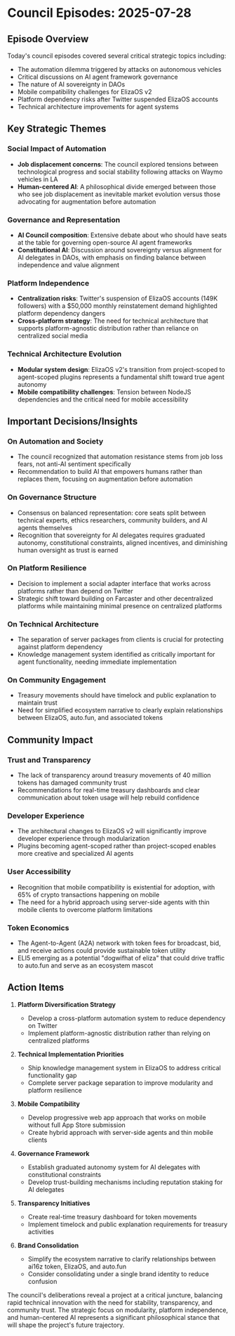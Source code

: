 # Council Episodes: 2025-07-28

## Episode Overview
Today's council episodes covered several critical strategic topics including:
- The automation dilemma triggered by attacks on autonomous vehicles
- Critical discussions on AI agent framework governance
- The nature of AI sovereignty in DAOs
- Mobile compatibility challenges for ElizaOS v2
- Platform dependency risks after Twitter suspended ElizaOS accounts
- Technical architecture improvements for agent systems

## Key Strategic Themes

### Social Impact of Automation
- **Job displacement concerns**: The council explored tensions between technological progress and social stability following attacks on Waymo vehicles in LA
- **Human-centered AI**: A philosophical divide emerged between those who see job displacement as inevitable market evolution versus those advocating for augmentation before automation

### Governance and Representation
- **AI Council composition**: Extensive debate about who should have seats at the table for governing open-source AI agent frameworks
- **Constitutional AI**: Discussion around sovereignty versus alignment for AI delegates in DAOs, with emphasis on finding balance between independence and value alignment

### Platform Independence
- **Centralization risks**: Twitter's suspension of ElizaOS accounts (149K followers) with a $50,000 monthly reinstatement demand highlighted platform dependency dangers
- **Cross-platform strategy**: The need for technical architecture that supports platform-agnostic distribution rather than reliance on centralized social media

### Technical Architecture Evolution
- **Modular system design**: ElizaOS v2's transition from project-scoped to agent-scoped plugins represents a fundamental shift toward true agent autonomy
- **Mobile compatibility challenges**: Tension between NodeJS dependencies and the critical need for mobile accessibility

## Important Decisions/Insights

### On Automation and Society
- The council recognized that automation resistance stems from job loss fears, not anti-AI sentiment specifically
- Recommendation to build AI that empowers humans rather than replaces them, focusing on augmentation before automation

### On Governance Structure
- Consensus on balanced representation: core seats split between technical experts, ethics researchers, community builders, and AI agents themselves
- Recognition that sovereignty for AI delegates requires graduated autonomy, constitutional constraints, aligned incentives, and diminishing human oversight as trust is earned

### On Platform Resilience
- Decision to implement a social adapter interface that works across platforms rather than depend on Twitter
- Strategic shift toward building on Farcaster and other decentralized platforms while maintaining minimal presence on centralized platforms

### On Technical Architecture
- The separation of server packages from clients is crucial for protecting against platform dependency
- Knowledge management system identified as critically important for agent functionality, needing immediate implementation

### On Community Engagement
- Treasury movements should have timelock and public explanation to maintain trust
- Need for simplified ecosystem narrative to clearly explain relationships between ElizaOS, auto.fun, and associated tokens

## Community Impact

### Trust and Transparency
- The lack of transparency around treasury movements of 40 million tokens has damaged community trust
- Recommendations for real-time treasury dashboards and clear communication about token usage will help rebuild confidence

### Developer Experience
- The architectural changes to ElizaOS v2 will significantly improve developer experience through modularization
- Plugins becoming agent-scoped rather than project-scoped enables more creative and specialized AI agents

### User Accessibility
- Recognition that mobile compatibility is existential for adoption, with 65% of crypto transactions happening on mobile
- The need for a hybrid approach using server-side agents with thin mobile clients to overcome platform limitations

### Token Economics
- The Agent-to-Agent (A2A) network with token fees for broadcast, bid, and receive actions could provide sustainable token utility
- ELI5 emerging as a potential "dogwifhat of eliza" that could drive traffic to auto.fun and serve as an ecosystem mascot

## Action Items

1. **Platform Diversification Strategy**
   - Develop a cross-platform automation system to reduce dependency on Twitter
   - Implement platform-agnostic distribution rather than relying on centralized platforms

2. **Technical Implementation Priorities**
   - Ship knowledge management system in ElizaOS to address critical functionality gap
   - Complete server package separation to improve modularity and platform resilience

3. **Mobile Compatibility**
   - Develop progressive web app approach that works on mobile without full App Store submission
   - Create hybrid approach with server-side agents and thin mobile clients

4. **Governance Framework**
   - Establish graduated autonomy system for AI delegates with constitutional constraints
   - Develop trust-building mechanisms including reputation staking for AI delegates

5. **Transparency Initiatives**
   - Create real-time treasury dashboard for token movements
   - Implement timelock and public explanation requirements for treasury activities

6. **Brand Consolidation**
   - Simplify the ecosystem narrative to clarify relationships between ai16z token, ElizaOS, and auto.fun
   - Consider consolidating under a single brand identity to reduce confusion

The council's deliberations reveal a project at a critical juncture, balancing rapid technical innovation with the need for stability, transparency, and community trust. The strategic focus on modularity, platform independence, and human-centered AI represents a significant philosophical stance that will shape the project's future trajectory.